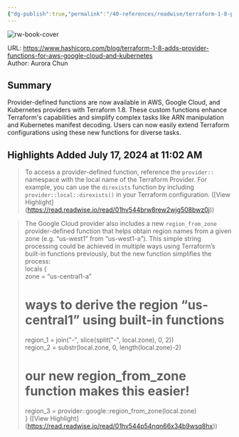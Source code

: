 ```yaml
---
{"dg-publish":true,"permalink":"/40-references/readwise/terraform-1-8-provider-functions-for-aws-google-cloud-and-kubernetes/","tags":["rw/articles"]}
---
```



![rw-book-cover](https://www.datocms-assets.com/2885/1712695692-share-terraform-1-8-adds-provider-functions-for-aws-google-cloud-and-kubernetes.png?w=1200&h=630&fit=crop&auto=format)

  

URL: <https://www.hashicorp.com/blog/terraform-1-8-adds-provider-functions-for-aws-google-cloud-and-kubernetes>  
Author: Aurora Chun

## Summary

Provider-defined functions are now available in AWS, Google Cloud, and Kubernetes providers with Terraform 1.8. These custom functions enhance Terraform's capabilities and simplify complex tasks like ARN manipulation and Kubernetes manifest decoding. Users can now easily extend Terraform configurations using these new functions for diverse tasks.

## Highlights Added July 17, 2024 at 11:02 AM

> To access a provider-defined function, reference the `provider::` namespace with the local name of the Terraform Provider. For example, you can use the `direxists` function by including `provider::local::direxists()` in your Terraform configuration. ([View Highlight] (<https://read.readwise.io/read/01hv544brw8rew2wjg508bwz0j>))

> The Google Cloud provider also includes a new `region_from_zone` provider-defined function that helps obtain region names from a given zone (e.g. “us-west1” from “us-west1-a”). This simple string processing could be achieved in multiple ways using Terraform’s built-in functions previously, but the new function simplifies the process:  
> locals {  
> zone = “us-central1-a”
> # ways to derive the region “us-central1” using built-in functions
> region_1 = join("-", slice(split("-", local.zone), 0, 2))  
> region_2 = substr(local.zone, 0, length(local.zone)-2)
> # our new region_from_zone function makes this easier!
> region_3 = provider::google::region_from_zone(local.zone)  
> } ([View Highlight] (<https://read.readwise.io/read/01hv544p54nqn66x34b9wsq8hx>))
